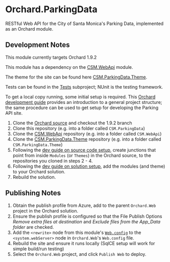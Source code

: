 # Orchard.ParkingData

RESTful Web API for the City of Santa Monica's Parking Data, implemented as an Orchard module.

## Development Notes

This module currently targets Orchard 1.9.2

This module has a dependency on the [CSM.WebApi](https://github.com/CityofSantaMonica/Orchard.WebApi) module.

The theme for the site can be found here [CSM.ParkingData.Theme](https://github.com/CityofSantaMonica/Orchard.ParkingData.Theme).

Tests can be found in the [Tests](https://github.com/CityofSantaMonica/Orchard.ParkingData/tree/master/Tests) subproject; NUnit is the testing framework.

To get a local copy running, some initial setup is required. This [Orchard development guide](https://github.com/thekaveman/orchard-dev/) provides an introduction
to a general project structure; the same procedure can be used to get setup for developing the Parking API site.

1. Clone the [Orchard source](https://github.com/OrchardCMS/Orchard) and checkout the 1.9.2 branch
2. Clone this repository (e.g. into a folder called `CSM.ParkingData`)
3. Clone the [CSM.WebApi](https://github.com/CityofSantaMonica/Orchard.WebApi) repository (e.g. into a folder called `CSM.WebApi`)
4. Clone the [CSM.ParkingData.Theme](https://github.com/CityofSantaMonica/Orchard.ParkingData.Theme) repository (e.g. into a folder called `CSM.ParkingData.Theme`)
5. Following the [dev guide on source code setup](https://github.com/thekaveman/orchard-dev/blob/master/Source-Control-Custom-Code.md#working-with-a-cloned-module-theme), create junctions
that point from inside `Modules` (or `Themes`) in the Orchard source, to the repositories you cloned in steps 2 - 4.
6. Following the [dev guide on solution setup](https://github.com/thekaveman/orchard-dev/blob/master/Developing-Debugging.md), add the modules (and theme) to your Orchard solution.
7. Rebuild the solution.

## Publishing Notes

1. Obtain the publish profile from Azure, add to the parent `Orchard.Web` project in the Orchard solution.
2. Ensure the publish profile is configured so that the File Publish Options *Remove extra files at destination* and *Exclude files from the App_Data folder* are checked.
3. Add the `<rewrite>` node from this module's 
[`Web.config`](https://github.com/CityofSantaMonica/Orchard.ParkingData/blob/master/Web.config#L42) to the `<system.webServer>` node in `Orchard.Web`'s `Web.config` file. 
4. Rebuild the site and ensure it runs locally (SqlCE setup will work for simple build/run testing)
5. Select the `Orchard.Web` project, and click `Publish Web` to deploy.

